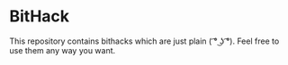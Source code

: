 # BitHack
This repository contains bithacks which are just plain ( ͡° ͜ʖ ͡°).
Feel free to use them any way you want.
